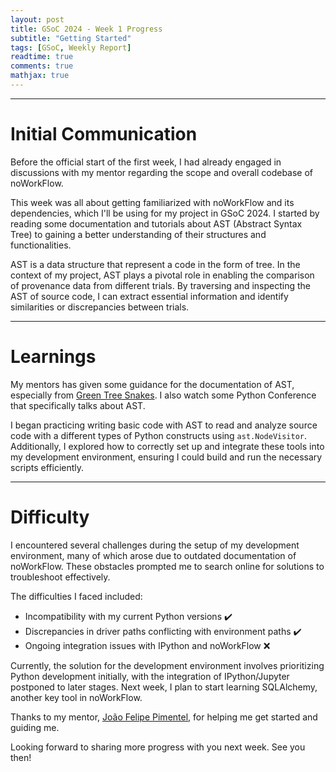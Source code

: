 ```yaml
---
layout: post
title: GSoC 2024 - Week 1 Progress
subtitle: "Getting Started"
tags: [GSoC, Weekly Report]
readtime: true
comments: true
mathjax: true
---
```



---

# Initial Communication

Before the official start of the first week, I had already engaged in discussions with my mentor regarding the scope and overall codebase of noWorkFlow. 

This week was all about getting familiarized with noWorkFlow and its dependencies, which I'll be using for my project in GSoC 2024. 
I started by reading some documentation and tutorials about AST (Abstract Syntax Tree) to gaining a better understanding of their structures and functionalities.

AST is a data structure that represent a code in the form of tree.  In the context of my project, AST plays a pivotal role in enabling the comparison of provenance data from different trials. 
By traversing and inspecting the AST of source code, I can extract essential information and identify similarities or discrepancies between trials.

---

# Learnings

My mentors has given some guidance for the documentation of AST, especially from [Green Tree Snakes](https://greentreesnakes.readthedocs.io/en/latest/). I also watch some Python Conference that specifically
talks about AST.

I began practicing writing basic code with AST to read and analyze source code with a different types of Python constructs using ``ast.NodeVisitor``.
Additionally, I explored how to correctly set up and integrate these tools into my development environment, ensuring I could build and run the necessary scripts efficiently.

---

# Difficulty

I encountered several challenges during the setup of my development environment, many of which arose due to outdated documentation of noWorkFlow. 
These obstacles prompted me to search online for solutions to troubleshoot effectively.

The difficulties I faced included:

- Incompatibility with my current Python versions ✔️
- Discrepancies in driver paths conflicting with environment paths ✔️
- Ongoing integration issues with IPython and noWorkFlow ❌

Currently, the solution for the development environment involves prioritizing Python development initially, with the integration of IPython/Jupyter postponed to later stages.
Next week, I plan to start learning SQLAlchemy, another key tool in noWorkFlow.

Thanks to my mentor, [João Felipe Pimentel](https://github.com/JoaoFelipe), for helping me get started and guiding me.

Looking forward to sharing more progress with you next week. See you then!
